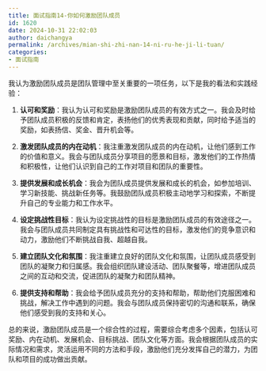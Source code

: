 ```yaml
---
title: 面试指南14-你如何激励团队成员
id: 1620
date: 2024-10-31 22:02:03
author: daichangya
permalink: /archives/mian-shi-zhi-nan-14-ni-ru-he-ji-li-tuan/
categories:
- 面试指南
---
```


我认为激励团队成员是团队管理中至关重要的一项任务，以下是我的看法和实践经验：

1.  **认可和奖励**：我认为认可和奖励是激励团队成员的有效方式之一。我会及时给予团队成员积极的反馈和肯定，表扬他们的优秀表现和贡献，同时给予适当的奖励，如表扬信、奖金、晋升机会等。
    
2.  **激发团队成员的内在动机**：我注重激发团队成员的内在动机，让他们感到工作的价值和意义。我会与团队成员分享项目的愿景和目标，激发他们的工作热情和积极性，让他们认识到自己的工作对项目和团队的重要性。
    
3.  **提供发展和成长机会**：我会为团队成员提供发展和成长的机会，如参加培训、学习新技能、挑战新任务等。我鼓励团队成员积极主动地学习和探索，不断提升自己的专业能力和工作水平。
    
4.  **设定挑战性目标**：我认为设定挑战性的目标是激励团队成员的有效途径之一。我会与团队成员共同制定具有挑战性和可达性的目标，激发他们的竞争意识和动力，激励他们不断挑战自我、超越自我。
    
5.  **建立团队文化和氛围**：我注重建立良好的团队文化和氛围，让团队成员感受到团队的凝聚力和归属感。我会组织团队建设活动、团队聚餐等，增进团队成员之间的互动和交流，促进团队的凝聚力和团队精神。
    
6.  **提供支持和帮助**：我会给予团队成员充分的支持和帮助，帮助他们克服困难和挑战，解决工作中遇到的问题。我会与团队成员保持密切的沟通和联系，确保他们感受到我的支持和关心。
    

总的来说，激励团队成员是一个综合性的过程，需要综合考虑多个因素，包括认可奖励、内在动机、发展机会、目标挑战、团队文化等方面。我会根据团队成员的实际情况和需求，灵活运用不同的方法和手段，激励他们充分发挥自己的潜力，为团队和项目的成功做出贡献。